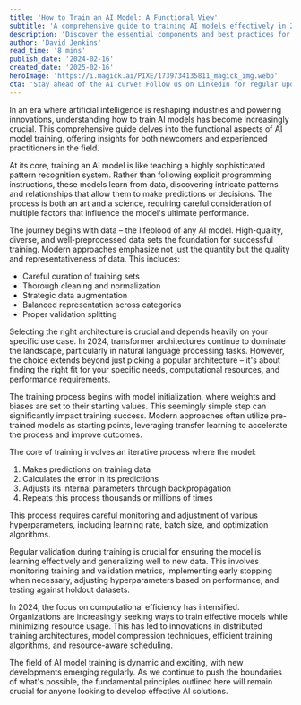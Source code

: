 ```yaml
---
title: 'How to Train an AI Model: A Functional View'
subtitle: 'A comprehensive guide to training AI models effectively in 2024'
description: 'Discover the essential components and best practices for training AI models in 2024. From data preparation to architecture selection and validation techniques, this guide covers everything you need to know about creating effective AI solutions.'
author: 'David Jenkins'
read_time: '8 mins'
publish_date: '2024-02-16'
created_date: '2025-02-16'
heroImage: 'https://i.magick.ai/PIXE/1739734135811_magick_img.webp'
cta: 'Stay ahead of the AI curve! Follow us on LinkedIn for regular updates on AI model training techniques, industry best practices, and emerging trends in artificial intelligence.'
---
```


In an era where artificial intelligence is reshaping industries and powering innovations, understanding how to train AI models has become increasingly crucial. This comprehensive guide delves into the functional aspects of AI model training, offering insights for both newcomers and experienced practitioners in the field.

At its core, training an AI model is like teaching a highly sophisticated pattern recognition system. Rather than following explicit programming instructions, these models learn from data, discovering intricate patterns and relationships that allow them to make predictions or decisions. The process is both an art and a science, requiring careful consideration of multiple factors that influence the model's ultimate performance.

The journey begins with data – the lifeblood of any AI model. High-quality, diverse, and well-preprocessed data sets the foundation for successful training. Modern approaches emphasize not just the quantity but the quality and representativeness of data. This includes:

- Careful curation of training sets
- Thorough cleaning and normalization
- Strategic data augmentation
- Balanced representation across categories
- Proper validation splitting

Selecting the right architecture is crucial and depends heavily on your specific use case. In 2024, transformer architectures continue to dominate the landscape, particularly in natural language processing tasks. However, the choice extends beyond just picking a popular architecture – it's about finding the right fit for your specific needs, computational resources, and performance requirements.

The training process begins with model initialization, where weights and biases are set to their starting values. This seemingly simple step can significantly impact training success. Modern approaches often utilize pre-trained models as starting points, leveraging transfer learning to accelerate the process and improve outcomes.

The core of training involves an iterative process where the model:

1. Makes predictions on training data
2. Calculates the error in its predictions
3. Adjusts its internal parameters through backpropagation
4. Repeats this process thousands or millions of times

This process requires careful monitoring and adjustment of various hyperparameters, including learning rate, batch size, and optimization algorithms.

Regular validation during training is crucial for ensuring the model is learning effectively and generalizing well to new data. This involves monitoring training and validation metrics, implementing early stopping when necessary, adjusting hyperparameters based on performance, and testing against holdout datasets.

In 2024, the focus on computational efficiency has intensified. Organizations are increasingly seeking ways to train effective models while minimizing resource usage. This has led to innovations in distributed training architectures, model compression techniques, efficient training algorithms, and resource-aware scheduling.

The field of AI model training is dynamic and exciting, with new developments emerging regularly. As we continue to push the boundaries of what's possible, the fundamental principles outlined here will remain crucial for anyone looking to develop effective AI solutions.